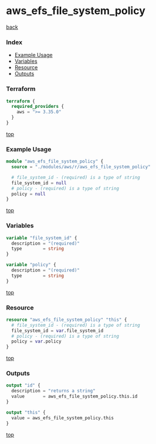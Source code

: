# aws_efs_file_system_policy

[back](../aws.md)

### Index

- [Example Usage](#example-usage)
- [Variables](#variables)
- [Resource](#resource)
- [Outputs](#outputs)

### Terraform

```terraform
terraform {
  required_providers {
    aws = ">= 3.35.0"
  }
}
```

[top](#index)

### Example Usage

```terraform
module "aws_efs_file_system_policy" {
  source = "./modules/aws/r/aws_efs_file_system_policy"

  # file_system_id - (required) is a type of string
  file_system_id = null
  # policy - (required) is a type of string
  policy = null
}
```

[top](#index)

### Variables

```terraform
variable "file_system_id" {
  description = "(required)"
  type        = string
}

variable "policy" {
  description = "(required)"
  type        = string
}
```

[top](#index)

### Resource

```terraform
resource "aws_efs_file_system_policy" "this" {
  # file_system_id - (required) is a type of string
  file_system_id = var.file_system_id
  # policy - (required) is a type of string
  policy = var.policy
}
```

[top](#index)

### Outputs

```terraform
output "id" {
  description = "returns a string"
  value       = aws_efs_file_system_policy.this.id
}

output "this" {
  value = aws_efs_file_system_policy.this
}
```

[top](#index)